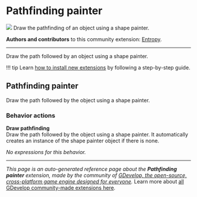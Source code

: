 # Pathfinding painter

<img src="https://resources.gdevelop-app.com/assets/Icons/resistor-nodes.svg" class="extension-icon"></img>
Draw the pathfinding of an object using a shape painter.

**Authors and contributors** to this community extension: [Entropy](https://gd.games/Entropy).

---

Draw the path followed by an object using a shape painter.

!!! tip
    Learn [how to install new extensions](/gdevelop5/extensions/search) by following a step-by-step guide.



## Pathfinding painter 

Draw the path followed by the object using a shape painter. 

### Behavior actions

**Draw pathfinding**  
Draw the path followed by the object using a shape painter. It automatically creates an instance of the shape painter object if there is none.

_No expressions for this behavior._


---

*This page is an auto-generated reference page about the **Pathfinding painter** extension, made by the community of [GDevelop, the open-source, cross-platform game engine designed for everyone](https://gdevelop.io/).* Learn more about [all GDevelop community-made extensions here](/gdevelop5/extensions).